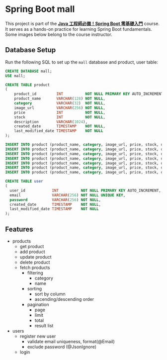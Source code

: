 # Spring Boot mall

This project is part of the **[Java 工程師必備！Spring Boot 零基礎入門](https://hahow.in/courses/5fe22e7fe810e10fc483dd78)** course. It serves as a hands-on practice for learning Spring Boot fundamentals. Some images below belong to the course instructor.

## Database Setup

Run the following SQL to set up the `mall` database and product, user table:

```sql
CREATE DATABASE mall;
USE mall;

CREATE TABLE product
(
    product_id         INT          NOT NULL PRIMARY KEY AUTO_INCREMENT,
    product_name       VARCHAR(128) NOT NULL,
    category           VARCHAR(32)  NOT NULL,
    image_url          VARCHAR(256) NOT NULL,
    price              INT          NOT NULL,
    stock              INT          NOT NULL,
    description        VARCHAR(1024),
    created_date       TIMESTAMP    NOT NULL,
    last_modified_date TIMESTAMP    NOT NULL
);

INSERT INTO product (product_name, category, image_url, price, stock, description, created_date, last_modified_date) VALUES ('蘋果（澳洲）', 'FOOD', 'https://cdn.pixabay.com/photo/2016/11/30/15/00/apples-1872997_1280.jpg', 30, 10, '這是來自澳洲的蘋果！', '2022-03-19 17:00:00', '2022-03-22 18:00:00');
INSERT INTO product (product_name, category, image_url, price, stock, description, created_date, last_modified_date) VALUES ('蘋果（日本北海道）', 'FOOD', 'https://cdn.pixabay.com/photo/2017/09/26/13/42/apple-2788662_1280.jpg', 300, 5, '這是來自日本北海道的蘋果！', '2022-03-19 18:30:00', '2022-03-19 18:30:00');
INSERT INTO product (product_name, category, image_url, price, stock, description, created_date, last_modified_date) VALUES ('好吃又鮮甜的蘋果橘子', 'FOOD', 'https://cdn.pixabay.com/photo/2021/07/30/04/17/orange-6508617_1280.jpg', 10, 50, null, '2022-03-20 09:00:00', '2022-03-24 15:00:00');
INSERT INTO product (product_name, category, image_url, price, stock, description, created_date, last_modified_date) VALUES ('Toyota', 'CAR', 'https://cdn.pixabay.com/photo/2014/05/18/19/13/toyota-347288_1280.jpg', 100000, 5, null, '2022-03-20 09:20:00', '2022-03-20 09:20:00');
INSERT INTO product (product_name, category, image_url, price, stock, description, created_date, last_modified_date) VALUES ('BMW', 'CAR', 'https://cdn.pixabay.com/photo/2018/02/21/03/15/bmw-m4-3169357_1280.jpg', 500000, 3, '渦輪增壓，直列4缸，DOHC雙凸輪軸，16氣門', '2022-03-20 12:30:00', '2022-03-20 12:30:00');
INSERT INTO product (product_name, category, image_url, price, stock, description, created_date, last_modified_date) VALUES ('Benz', 'CAR', 'https://cdn.pixabay.com/photo/2017/03/27/14/56/auto-2179220_1280.jpg', 600000, 2, null, '2022-03-21 20:10:00', '2022-03-22 10:50:00');
INSERT INTO product (product_name, category, image_url, price, stock, description, created_date, last_modified_date) VALUES ('Tesla', 'CAR', 'https://cdn.pixabay.com/photo/2021/01/15/16/49/tesla-5919764_1280.jpg', 450000, 5, '世界最暢銷的充電式汽車', '2022-03-21 23:30:00', '2022-03-21 23:30:00');

CREATE TABLE user
(
  user_id            INT          NOT NULL PRIMARY KEY AUTO_INCREMENT,
  email              VARCHAR(256) NOT NULL UNIQUE KEY,
  password           VARCHAR(256) NOT NULL,
  created_date       TIMESTAMP    NOT NULL,
  last_modified_date TIMESTAMP    NOT NULL
);
```

## Features

- products
  - get product
  - add product
  - update product
  - delete product
  - fetch products
    - filtering
      - category
      - name
    - sorting
      - sort by column
      - ascending/descending order
    - pagination
      - page
      - limit
      - total
      - result list
- users
  - register new user
    - validate email uniqueness, format(@Email)
    - exclude password (@JsonIgnore)
  - login
